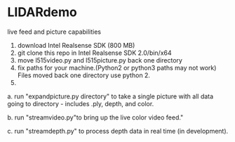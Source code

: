 # LIDARdemo
live feed and picture capabilities
1. download Intel Realsense SDK (800 MB)
2. git clone this repo in Intel Realsense SDK 2.0/bin/x64
3. move l515video.py and l515picture.py back one directory
4. fix paths for your machine.(Python2 or python3 paths may not work) Files moved back one directory use python 2.
5. 
a. run "expandpicture.py directory" to take a single picture with all data going to directory - includes .ply, depth, and color.

b. run "streamvideo.py"to bring up the live color video feed."

c. run "streamdepth.py" to process depth data in real time (in development).
